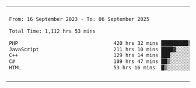 

<table border="0">
 <tr>
  <td>
  
 
 <!--START_SECTION:waka-->

```txt
From: 16 September 2023 - To: 06 September 2025

Total Time: 1,112 hrs 53 mins

PHP                                420 hrs 32 mins █████████▒░░░░░░░░░░░░░░░   37.38 %
JavaScript                         211 hrs 10 mins ████▓░░░░░░░░░░░░░░░░░░░░   18.77 %
C++                                129 hrs 14 mins ███░░░░░░░░░░░░░░░░░░░░░░   11.49 %
C#                                 109 hrs 47 mins ██▒░░░░░░░░░░░░░░░░░░░░░░   09.76 %
HTML                               53 hrs 16 mins  █▒░░░░░░░░░░░░░░░░░░░░░░░   04.74 %
```

<!--END_SECTION:waka-->
  </td>
    <td>
   <div align="start">
        <a href="https://open.spotify.com/user/dxso20he52f5d4ti73duavf95">
        <img width="200px" src="https://spotify-github-profile.kittinanx.com/api/view.svg?uid=dxso20he52f5d4ti73duavf95&cover_image=true&theme=default&show_offline=false&background_color=121212&interchange=false" alt="Spotify Now Playing">
    </a>
</div> 

  </td>
 </tr>

</table>


